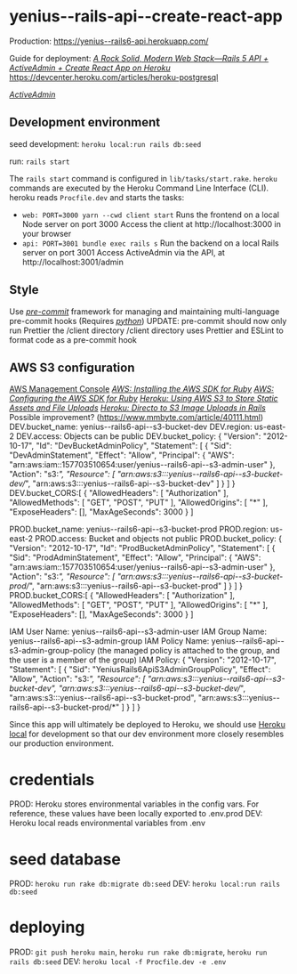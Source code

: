 # yenius--rails-api--create-react-app

Production: https://yenius--rails6-api.herokuapp.com/

Guide for deployment:
_[A Rock Solid, Modern Web Stack—Rails 5 API + ActiveAdmin + Create React App on Heroku](https://blog.heroku.com/a-rock-solid-modern-web-stack)_
https://devcenter.heroku.com/articles/heroku-postgresql

_[ActiveAdmin](https://activeadmin.info/0-installation.html#setting-up-active-admin)_

## Development environment
seed development:
`heroku local:run rails db:seed`

run:
`rails start`

The `rails start` command is configured in `lib/tasks/start.rake`.
`heroku` commands are executed by the Heroku Command Line Interface (CLI).
heroku reads `Procfile.dev` and starts the tasks:

- `web: PORT=3000 yarn --cwd client start`
  Runs the frontend on a local Node server on port 3000
  Access the client at http://localhost:3000 in your browser
- `api: PORT=3001 bundle exec rails s`
  Run the backend on a local Rails server on port 3001
  Access ActiveAdmin via the API, at http://localhost:3001/admin

## Style

Use _[pre-commit](https://pre-commit.com/)_ framework for managing and maintaining multi-language pre-commit hooks (Requires _[python](https://docs.python-guide.org/starting/install3/linux/)_)
UPDATE: pre-commit should now only run Prettier the /client directory
/client directory uses Prettier and ESLint to format code as a pre-commit hook

## AWS S3 configuration
[AWS Management Console](https://us-east-2.console.aws.amazon.com/console/home?region=us-east-2#)
_[AWS: Installing the AWS SDK for Ruby](https://docs.aws.amazon.com/sdk-for-ruby/v3/developer-guide/setup-install.html)_
_[AWS: Configuring the AWS SDK for Ruby](https://docs.aws.amazon.com/sdk-for-ruby/v3/developer-guide/setup-config.html)_
_[Heroku: Using AWS S3 to Store Static Assets and File Uploads](https://devcenter.heroku.com/articles/s3)_
_[Heroku: Directo to S3 Image Uploads in Rails](https://devcenter.heroku.com/articles/direct-to-s3-image-uploads-in-rails)_
Possible improvement? (https://www.mmbyte.com/article/40111.html)
DEV.bucket_name: yenius--rails6-api--s3-bucket-dev
DEV.region: us-east-2
DEV.access: Objects can be public
DEV.bucket_policy: {
    "Version": "2012-10-17",
    "Id": "DevBucketAdminPolicy",
    "Statement": [
        {
            "Sid": "DevAdminStatement",
            "Effect": "Allow",
            "Principal": {
                "AWS": "arn:aws:iam::157703510654:user/yenius--rails6-api--s3-admin-user"
            },
            "Action": "s3:*",
            "Resource": [
                "arn:aws:s3:::yenius--rails6-api--s3-bucket-dev/*",
                "arn:aws:s3:::yenius--rails6-api--s3-bucket-dev"
            ]
        }
    ]
}
DEV.bucket_CORS:[
    {
        "AllowedHeaders": [
            "Authorization"
        ],
        "AllowedMethods": [
            "GET",
            "POST",
            "PUT"
        ],
        "AllowedOrigins": [
            "*"
        ],
        "ExposeHeaders": [],
        "MaxAgeSeconds": 3000
    }
]

PROD.bucket_name: yenius--rails6-api--s3-bucket-prod
PROD.region: us-east-2
PROD.access: Bucket and objects not public
PROD.bucket_policy: {
    "Version": "2012-10-17",
    "Id": "ProdBucketAdminPolicy",
    "Statement": [
        {
            "Sid": "ProdAdminStatement",
            "Effect": "Allow",
            "Principal": {
                "AWS": "arn:aws:iam::157703510654:user/yenius--rails6-api--s3-admin-user"
            },
            "Action": "s3:*",
            "Resource": [
                "arn:aws:s3:::yenius--rails6-api--s3-bucket-prod/*",
                "arn:aws:s3:::yenius--rails6-api--s3-bucket-prod"
            ]
        }
    ]
}
PROD.bucket_CORS:[
    {
        "AllowedHeaders": [
            "Authorization"
        ],
        "AllowedMethods": [
            "GET",
            "POST",
            "PUT"
        ],
        "AllowedOrigins": [
            "*"
        ],
        "ExposeHeaders": [],
        "MaxAgeSeconds": 3000
    }
]


IAM User Name: yenius--rails6-api--s3-admin-user
IAM Group Name: yenius--rails6-api--s3-admin-group
IAM Policy Name: yenius--rails6-api--s3-admin-group-policy
(the managed policy is attached to the group, and the user is a member of the group)
IAM Policy:
{
  "Version": "2012-10-17",
  "Statement": [
    {
      "Sid": "YeniusRails6ApiS3AdminGroupPolicy",
      "Effect": "Allow",
      "Action": "s3:*",
      "Resource": [
        "arn:aws:s3:::yenius--rails6-api--s3-bucket-dev",
        "arn:aws:s3:::yenius--rails6-api--s3-bucket-dev/*",
        "arn:aws:s3:::yenius--rails6-api--s3-bucket-prod",
        "arn:aws:s3:::yenius--rails6-api--s3-bucket-prod/*"
      ]
    }
  ]
}



Since this app will ultimately be deployed to Heroku, we should use [Heroku local](https://devcenter.heroku.com/articles/heroku-local) for development so that our dev environment more closely resembles our production environment.

# credentials
PROD: Heroku stores environmental variables in the config vars. For reference, these values have been locally exported to .env.prod
DEV: Heroku local reads environmental variables from .env

# seed database
PROD: `heroku run rake db:migrate db:seed`
DEV: `heroku local:run rails db:seed`

# deploying
PROD: `git push heroku main`, `heroku run rake db:migrate`, `heroku run rails db:seed`
DEV: `heroku local -f Procfile.dev -e .env`
